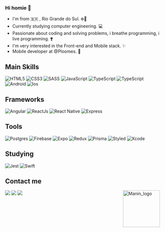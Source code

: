 ### Hi homie 👋

- I'm from 🇧🇷 , Rio Grande do Sul. ❄️🥶 
- Currently studying computer engineering. 💻
- Passionate about coding and solving problems, i breathe programming, i live programming. ❣️
- I'm very interested in the Front-end and Mobile stack. ✨
- Mobile developer at @Ploomes. 📲


## Main Skills
<img src='https://img.shields.io/badge/HTML5-E34F26?style=for-the-badge&logo=html5&logoColor=white' alt='HTML5' style='max-width:100%;'
style='max-width:100%;'>
</img>
<img src='https://img.shields.io/badge/CSS3-1572B6?style=for-the-badge&logo=css3&logoColor=white' alt='CSS3' style='max-width:100%;'
style='max-width:100%;'>
</img>
<img src='https://img.shields.io/badge/Sass-CC6699?style=for-the-badge&logo=sass&logoColor=white' alt='SASS' style='max-width:100%;'
style='max-width:100%;'>
</img>
<img src='https://img.shields.io/badge/JavaScript-323330?style=for-the-badge&logo=javascript&logoColor=F7DF1E' alt='JavaScript' style='max-width:100%;'
style='max-width:100%;'>
<img src='https://img.shields.io/badge/TypeScript-007ACC?style=for-the-badge&logo=typescript&logoColor=white' alt='TypeScript' style='max-width:100%;'
style='max-width:100%;'>
<img src='https://img.shields.io/badge/node.js-6DA55F?style=for-the-badge&logo=node.js&logoColor=white' alt='TypeScript' style='max-width:100%;'
style='max-width:100%;'>
<img src='https://img.shields.io/badge/Android-3DDC84?style=for-the-badge&logo=android&logoColor=white' alt='Android' style='max-width:100%;'
style='max-width:100%;'>
<img src='https://img.shields.io/badge/iOS-000000?style=for-the-badge&logo=ios&logoColor=white' alt='Ios' style='max-width:100%;'
style='max-width:100%;'>


## Frameworks
<img src='https://img.shields.io/badge/Angular-DD0031?style=for-the-badge&logo=angular&logoColor=white' alt='Angular' style='max-width:100%;'
style='max-width:100%;'>
</img>
<img src='https://img.shields.io/badge/React-20232A?style=for-the-badge&logo=react&logoColor=61DAFB' alt='ReactJs' style='max-width:100%;'
style='max-width:100%;'>
</img>
<img src='https://img.shields.io/badge/React_Native-20232A?style=for-the-badge&logo=react&logoColor=61DAFB' alt='React Native' style='max-width:100%;'
style='max-width:100%;'>
</img>
<img src='https://img.shields.io/badge/express.js-%23404d59.svg?style=for-the-badge&logo=express&logoColor=%2361DAFB' alt='Express' style='max-width:100%;'
style='max-width:100%;'>
</img>

## Tools
<img src='https://img.shields.io/badge/postgres-%23316192.svg?style=for-the-badge&logo=postgresql&logoColor=white' alt='Postgres' style='max-width:100%;'
style='max-width:100%;'>
</img>
<img src='https://img.shields.io/badge/Firebase-039BE5?style=for-the-badge&logo=Firebase&logoColor=white' alt='Firebase' style='max-width:100%;'
style='max-width:100%;'>
</img>
<img src='https://img.shields.io/badge/expo-1C1E24?style=for-the-badge&logo=expo&logoColor=#D04A37' alt='Expo' style='max-width:100%;'
style='max-width:100%;'>
</img>
<img src='https://img.shields.io/badge/redux-%23593d88.svg?style=for-the-badge&logo=redux&logoColor=white' alt='Redux' style='max-width:100%;'
style='max-width:100%;'>
</img>
<img src='https://img.shields.io/badge/Prisma-3982CE?style=for-the-badge&logo=Prisma&logoColor=white' alt='Prisma' style='max-width:100%;'
style='max-width:100%;'>
</img>
<img src='https://img.shields.io/badge/styled--components-DB7093?style=for-the-badge&logo=styled-components&logoColor=white' alt='Styled' style='max-width:100%;'
style='max-width:100%;'>
</img>
<img src='https://img.shields.io/badge/Xcode-007ACC?style=for-the-badge&logo=Xcode&logoColor=white' alt='Xcode' style='max-width:100%;'
style='max-width:100%;'>
</img>



## Studying
<img src='https://img.shields.io/badge/Jest-323330?style=for-the-badge&logo=Jest&logoColor=white' alt='Jest' style='max-width:100%;'
style='max-width:100%;'>
</img>
<img src='https://img.shields.io/badge/Swift-FA7343?style=for-the-badge&logo=swift&logoColor=white' alt='Swift' style='max-width:100%;'
style='max-width:100%;'>
</img>


## Contact me
<div style="display: inline_block">
  <a href='https://www.linkedin.com/in/angelo-menti-663040210/' alt='linkedin' target='_blank'><img src='https://img.shields.io/badge/LinkedIn-0077B5?style=for-the-badge&logo=linkedin&logoColor=white' target='_blank'></a>
  <a href='https://discord.gg/yjEc8Fd9mF' alt='discord' target='_blank'><img src='https://img.shields.io/badge/Discord-7289DA?style=for-the-badge&logo=discord&logoColor=white'></a>
  <a href='https://stackoverflow.com/users/20306452/angelo-menti' alt='stack_overflow' target='_blank'><img src='https://img.shields.io/badge/Stack_Overflow-FE7A16?style=for-the-badge&logo=stack-overflow&logoColor=white'></a>
  <img src='https://cdn.discordapp.com/attachments/820384577180663818/900857322014912562/Maninho54.gif' alt='Manin_logo' width='120' height= '120' style='max-       width:100%;'
style='max-width:100%;' align='right'>
</img>




<div>
